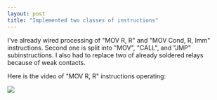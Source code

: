 ```yaml
---
layout: post
title: "Implemented two classes of instructions"
---
```



I've already wired processing of "MOV R, R" and "MOV Cond, R, Imm" instructions.
Second one is split into "MOV", "CALL", and "JMP" subinstructions.
I also had to replace two of already soldered relays because of weak contacts.

Here is the video of "MOV R, R" instructions operating:

[![](http://img.youtube.com/vi/9-YLV_muugg/0.jpg)](http://www.youtube.com/watch?v=9-YLV_muugg)

